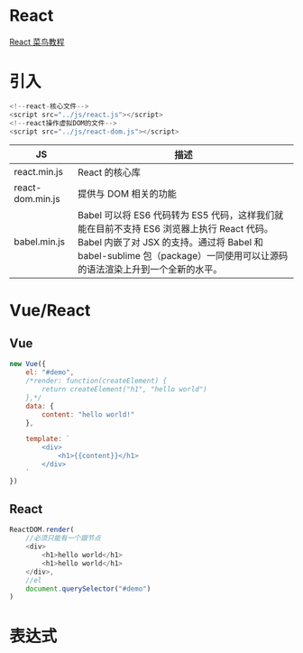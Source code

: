 # React

[React 菜鸟教程](http://www.runoob.com/react/react-tutorial.html)

# 引入

```js
<!--react-核心文件-->
<script src="../js/react.js"></script>
<!--react操作虚拟DOM的文件-->
<script src="../js/react-dom.js"></script>
```
|JS|描述|
|-|-|
|react.min.js|React 的核心库|
|react-dom.min.js|提供与 DOM 相关的功能|
|babel.min.js|Babel 可以将 ES6 代码转为 ES5 代码，这样我们就能在目前不支持 ES6 浏览器上执行 React 代码。Babel 内嵌了对 JSX 的支持。通过将 Babel 和 babel-sublime 包（package）一同使用可以让源码的语法渲染上升到一个全新的水平。|

# Vue/React

## Vue
```js
new Vue({
	el: "#demo",
	/*render: function(createElement) {
		return createElement("h1", "hello world")
	},*/
	data: {
		content: "hello world!"
	},

	template: `
		<div>
			<h1>{{content}}</h1>
		</div>
	`
})
```

## React
```js
ReactDOM.render(
	//必须只能有一个跟节点
	<div>
		<h1>hello world</h1>
		<h1>hello world</h1>
	</div>,
	//el
	document.querySelector("#demo")
)
```

# 表达式


